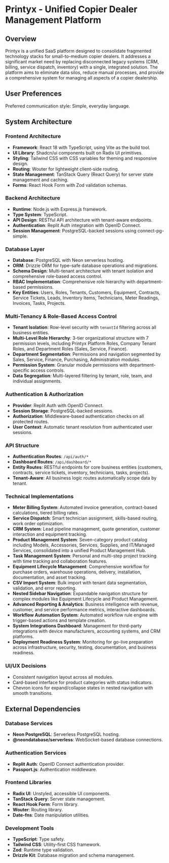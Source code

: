 # Printyx - Unified Copier Dealer Management Platform

## Overview
Printyx is a unified SaaS platform designed to consolidate fragmented technology stacks for small-to-medium copier dealers. It addresses a significant market need by replacing disconnected legacy systems (CRM, billing, service dispatch, inventory) with a single, integrated solution. The platform aims to eliminate data silos, reduce manual processes, and provide a comprehensive system for managing all aspects of a copier dealership.

## User Preferences
Preferred communication style: Simple, everyday language.

## System Architecture

### Frontend Architecture
- **Framework**: React 18 with TypeScript, using Vite as the build tool.
- **UI Library**: Shadcn/ui components built on Radix UI primitives.
- **Styling**: Tailwind CSS with CSS variables for theming and responsive design.
- **Routing**: Wouter for lightweight client-side routing.
- **State Management**: TanStack Query (React Query) for server state management and caching.
- **Forms**: React Hook Form with Zod validation schemas.

### Backend Architecture
- **Runtime**: Node.js with Express.js framework.
- **Type System**: TypeScript.
- **API Design**: RESTful API architecture with tenant-aware endpoints.
- **Authentication**: Replit Auth integration with OpenID Connect.
- **Session Management**: PostgreSQL-backed sessions using connect-pg-simple.

### Database Layer
- **Database**: PostgreSQL with Neon serverless hosting.
- **ORM**: Drizzle ORM for type-safe database operations and migrations.
- **Schema Design**: Multi-tenant architecture with tenant isolation and comprehensive role-based access control.
- **RBAC Implementation**: Comprehensive role hierarchy with department-based permissions.
- **Key Entities**: Users, Roles, Tenants, Customers, Equipment, Contracts, Service Tickets, Leads, Inventory Items, Technicians, Meter Readings, Invoices, Tasks, Projects.

### Multi-Tenancy & Role-Based Access Control
- **Tenant Isolation**: Row-level security with `tenantId` filtering across all business entities.
- **Multi-Level Role Hierarchy**: 3-tier organizational structure with 7 permission levels, including Printyx Platform Roles, Company Tenant Roles, and Department Roles (Sales, Service, Finance).
- **Department Segmentation**: Permissions and navigation segmented by Sales, Service, Finance, Purchasing, Administration modules.
- **Permission System**: Granular module permissions with department-specific access controls.
- **Data Segregation**: Multi-layered filtering by tenant, role, team, and individual assignments.

### Authentication & Authorization
- **Provider**: Replit Auth with OpenID Connect.
- **Session Storage**: PostgreSQL-backed sessions.
- **Authorization**: Middleware-based authentication checks on all protected routes.
- **User Context**: Automatic tenant resolution from authenticated user sessions.

### API Structure
- **Authentication Routes**: `/api/auth/*`
- **Dashboard Routes**: `/api/dashboard/*`
- **Entity Routes**: RESTful endpoints for core business entities (customers, contracts, service tickets, inventory, technicians, tasks, projects).
- **Tenant-Aware**: All business logic routes automatically scope data by tenant.

### Technical Implementations
- **Meter Billing System**: Automated invoice generation, contract-based calculations, tiered billing rates.
- **Service Dispatch**: Smart technician assignment, skills-based routing, work order optimization.
- **CRM System**: Lead pipeline management, quote generation, customer interaction and equipment tracking.
- **Product Management System**: Seven-category product catalog including Models, Accessories, Services, Supplies, and IT/Managed Services, consolidated into a unified Product Management Hub.
- **Task Management System**: Personal and multi-step project tracking with time tracking and collaboration features.
- **Equipment Lifecycle Management**: Comprehensive workflow for purchase orders, warehouse operations, delivery, installation, documentation, and asset tracking.
- **CSV Import System**: Bulk import with tenant data segmentation, validation, and error reporting.
- **Nested Sidebar Navigation**: Expandable navigation structure for complex modules like Equipment Lifecycle and Product Management.
- **Advanced Reporting & Analytics**: Business intelligence with revenue, customer, and service performance metrics, interactive dashboards.
- **Workflow Automation System**: Automated workflow rule engine with trigger-based actions and template creation.
- **System Integrations Dashboard**: Management for third-party integrations with device manufacturers, accounting systems, and CRM platforms.
- **Deployment Readiness System**: Monitoring for go-live preparation across infrastructure, security, testing, documentation, and business readiness.

### UI/UX Decisions
- Consistent navigation layout across all modules.
- Card-based interface for product categories with status indicators.
- Chevron icons for expand/collapse states in nested navigation with smooth transitions.

## External Dependencies

### Database Services
- **Neon PostgreSQL**: Serverless PostgreSQL hosting.
- **@neondatabase/serverless**: WebSocket-based database connections.

### Authentication Services
- **Replit Auth**: OpenID Connect authentication provider.
- **Passport.js**: Authentication middleware.

### Frontend Libraries
- **Radix UI**: Unstyled, accessible UI components.
- **TanStack Query**: Server state management.
- **React Hook Form**: Form library.
- **Wouter**: Routing library.
- **Date-fns**: Date manipulation utilities.

### Development Tools
- **TypeScript**: Type safety.
- **Tailwind CSS**: Utility-first CSS framework.
- **Zod**: Runtime type validation.
- **Drizzle Kit**: Database migration and schema management.